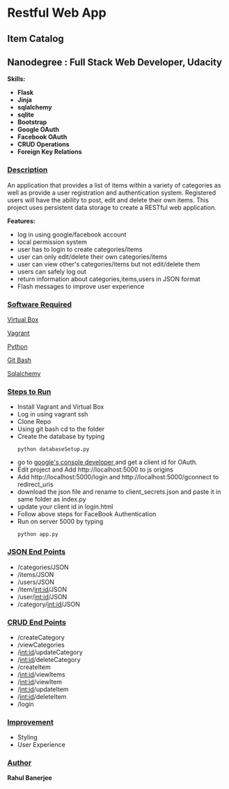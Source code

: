 
  

<h1>Restful Web App  </h1>
<h2> Item Catalog </h2> 

  

<h2> Nanodegree : Full Stack Web Developer, Udacity </h2>

  

  

<p><b>Skills:

 - Flask 
 - Jinja 
 - sqlalchemy 
 - sqlite 
 - Bootstrap 
 - Google OAuth  
 - Facebook OAuth 
 - CRUD Operations
 - Foreign Key Relations

</b></p>

  

  

<h3>  <u> Description </u></h3>

  

<p>An application that provides a list of items within a variety of categories as well as provide a user registration and authentication system. Registered users will have the ability to post, edit and delete their own items.  This project uses persistent data storage to create a RESTful web application. <br>

<b>Features:</b>

 - log in using google/facebook account
 -   local permission system
 -   user has to login to create categories/items
 -   user can only edit/delete their own categories/items
 -   user can view other's categories/items but not edit/delete them
 -   users can safely log out
 -   return information about categories,items,users in JSON format
 -   Flash messages to improve user experience

</p>

  

  


<h3>  <u> Software Required </u>  </h3>

  
  

<a  href="https://www.virtualbox.org/wiki/Download_Old_Builds_5_1">Virtual Box</a>

  

<a  href="https://www.vagrantup.com/">Vagrant </a>

<a  href="https://www.python.org/downloads/"> Python </a>

<a  href="https://git-scm.com/"> Git Bash </a>

<a  href="https://www.sqlalchemy.org/"> Sqlalchemy </a>

  
  
  

  

<h3>  <u> Steps to Run </u>  </h3>

  

<ul>

  

<li> Install Vagrant and Virtual Box </li>

  

<li> Log in using vagrant ssh </li>

  

<li> Clone Repo </li>

  

<li> Using git bash cd to the folder </li>

  

<li> Create the database by typing

    python databaseSetup.py
    
    
 </li>
 
 <li> go to <a href="https://console.developers.google.com"> google's console developer </a> and get a client id for OAuth. </li>
 <li> Edit project and Add http://localhost:5000 to js origins </li>
 <li> Add http://localhost:5000/login and http://localhost:5000/gconnect to redirect_uris </li>
 <li> download the json file and rename to client_secrets.json and paste it in same folder as index.py </li>
 <li> update your client id in login.html </li>
 <li> Follow above steps for FaceBook Authentication </li>
 <li> Run on server 5000 by typing 
		

    python app.py

</li>

</ul>


  

  <h3><u>JSON End Points </u>  </h3>
  

 - /categories/JSON 
 - /items/JSON
 - /users/JSON
 - /item/<int:id>/JSON
 - /user/<int:id>/JSON
 - /category/<int:id>/JSON

<h3><u>CRUD End Points </u>  </h3>

 - /createCategory
 - /viewCategories
 - /<int:id>/updateCategory
 - /<int:id>/deleteCategory
 - /createItem
 - /<int:id>/viewItems
 - /<int:id>/viewItem
 - /<int:id>/updateItem
 - /<int:id>/deleteItem
 - /login

<h3><u>Improvement</u>  </h3>

 - Styling
 - User Experience

  

<h3><u> Author</u>  </h3>

<b>Rahul Banerjee</b>